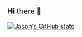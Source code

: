 ### Hi there 👋

[![Jason's GitHub stats](https://github-readme-stats.vercel.app/api?username=jason0kenyon)](https://github.com/anuraghazra/github-readme-stats)


